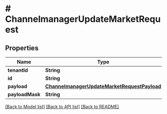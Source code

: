# # ChannelmanagerUpdateMarketRequest


## Properties 


Name | Type | Description | Notes
------------ | ------------- | ------------- | -------------
**tenantId**| **String** |   |
**id**| **String** |   |
**payload**| [**ChannelmanagerUpdateMarketRequestPayload**](ChannelmanagerUpdateMarketRequestPayload.md) |   | [optional]
**payloadMask**| **String** |   | [optional]


[[Back to Model list]](../../README.md#models) [[Back to API list]](../../README.md#endpoints) [[Back to README]](../../README.md)

